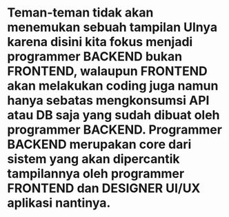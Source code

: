 # Teman-teman tidak akan menemukan sebuah tampilan UInya karena disini kita fokus menjadi programmer BACKEND bukan FRONTEND, walaupun FRONTEND akan melakukan coding juga namun hanya sebatas mengkonsumsi API atau DB saja yang sudah dibuat oleh programmer BACKEND. Programmer BACKEND merupakan core dari sistem yang akan dipercantik tampilannya oleh programmer FRONTEND dan DESIGNER UI/UX aplikasi nantinya.
